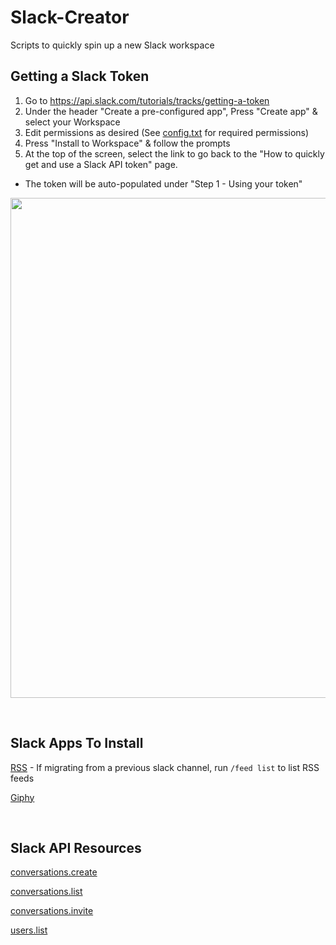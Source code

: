 # Slack-Creator
Scripts to quickly spin up a new Slack workspace

## Getting a Slack Token

1) Go to https://api.slack.com/tutorials/tracks/getting-a-token
2) Under the header "Create a pre-configured app", Press "Create app" & select your Workspace
3) Edit permissions as desired (See [config.txt](https://github.com/Justin-Lund/Slack-Creator/blob/main/config.txt) for required permissions)
4) Press "Install to Workspace" & follow the prompts
5) At the top of the screen, select the link to go back to the "How to quickly get and use a Slack API token" page.
- The token will be auto-populated under "Step 1 - Using your token"


<img src="https://user-images.githubusercontent.com/47057520/180848630-8712b8ee-a05e-4c97-81e1-33c39915a739.png" alt="" data-canonical-src="[https://gyazo.com/eb5c5741b6a9a16c692170a41a49c858.png](https://user-images.githubusercontent.com/47057520/180848630-8712b8ee-a05e-4c97-81e1-33c39915a739.png)" width="800"/>


&nbsp;


## Slack Apps To Install
[RSS](https://slack.com/apps/A0F81R7U7-rss) - If migrating from a previous slack channel, run `/feed list` to list RSS feeds

[Giphy](https://slack.com/apps/A0F827J2C-giphy)


&nbsp;


## Slack API Resources
[conversations.create](https://api.slack.com/methods/conversations.create)

[conversations.list](https://api.slack.com/methods/conversations.list)

[conversations.invite](https://api.slack.com/methods/conversations.invite)

[users.list](https://api.slack.com/methods/users.list)
